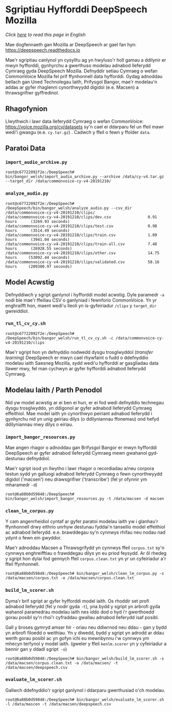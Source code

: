# Sgriptiau Hyfforddi DeepSpeech Mozilla

*Click [here](README_EN.md) to read this page in English*

Mae dogfennaeth gan Mozilla ar DeepSpeech ar gael fan hyn: https://deepspeech.readthedocs.io 

Mae'r sgriptiau canlynol yn cysylltu ag yn hwyluso'r holl gamau a ddilynir er mwyn hyfforddi, gynhyrchu a gwerthuso modelau adnabod lleferydd Cymraeg gyda DeepSpeech Mozilla. Defnyddir setiau Cymraeg o wefan CommonVoice Mozilla fel prif ffynhonnell data hyfforddi. Gydag adnoddau bellach gan Uned Technolegau Iaith, Prifysgol Bangor, mae'r modelau'n addas ar gyfer rhaglenni cynorthwyydd digidol (e.e. Macsen) a thrawsgrifiwr gyffredinol. 


## Rhagofynion

Llwythwch i lawr data lleferydd Cymraeg o wefan CommonVoice: https://voice.mozilla.org/cy/datasets sy'n cael ei ddarparu fel un ffeil mawr wedi'i gwasgu (e.e. `cy.tar.gz`) . Cadwch y ffeil o fewn y ffolder `data`. 


## Paratoi Data

### `import_audio_archive.py`

```shell
root@c67722092f2e:/DeepSpeech# bin/bangor_welsh/import_audio_archive.py --archive /data/cy-v4.tar.gz --target_dir /data/commonvoice-cy-v4-20191210/
```

### `analyze_audio.py`

```shell
root@c67722092f2e:/DeepSpeech# /DeepSpeech/bin/bangor_welsh/analyze_audio.py --csv_dir /data/commonvoice-cy-v4-20191210/clips/
/data/commonvoice-cy-v4-20191210/clips/dev.csv                0.91 hours      (3269.93 seconds)
/data/commonvoice-cy-v4-20191210/clips/test.csv               0.98 hours      (3514.49 seconds)
/data/commonvoice-cy-v4-20191210/clips/train.csv              1.09 hours      (3941.04 seconds)
/data/commonvoice-cy-v4-20191210/clips/train-all.csv          7.48 hours      (26928.55 seconds)
/data/commonvoice-cy-v4-20191210/clips/other.csv              14.75 hours     (53092.44 seconds)
/data/commonvoice-cy-v4-20191210/clips/validated.csv          58.16 hours     (209380.97 seconds)
```

## Model Acwstig

Defnyddiwch y sgript ganlynol i hyfforddi model acwstig. Dyle paramedr `-a` nodi ble mae'r ffeiliau CSV o ganlyniad i fewnforio CommonVoice. Yn yr enghraifft hon, maent wedi'u lleoli yn is-gyfeiriadur `/clips` y `target_dir` gwreiddiol.

### `run_tl_cv_cy.sh`

```shell
root@c67722092f2e:/DeepSpeech# /DeepSpeech/bin/bangor_welsh/run_tl_cv_cy.sh -c /data/commonvoice-cy-v4-20191210/clips
```

Mae'r sgript hon yn defnyddio nodwedd dysgu trosglwyddol (*transfer learning*) DeepSpeech er mwyn cael rhywfaint o fudd o ddefnyddio modelau iaith Saesneg Mozilla, sydd wedi'u hyfforddi ar gasgliadau data llawer mwy, fel man cychwyn ar gyfer hyfforddi adnabod lleferydd Cymraeg.

## Modelau Iaith / Parth Penodol

Nid yw model acwstig ar ei ben ei hun, er ei fod wedi defnyddio technegau dysgu trosglwyddo, yn ddigonol ar gyfer adnabod lleferydd Cymraeg effeithiol. Mae model iaith yn cynorthwyo peiriant adnabod lleferydd i gynhyrchu nid yn unig geiriau dilys (o ddilyniannau ffonemau) ond hefyd ddilyniannau mwy dilys o eiriau.

### `import_bangor_resources.py`

Mae angen rhagor o adnoddau gan Brifysgol Bangor er mwyn hyfforddi DeepSpeech ar gyfer adnabod lleferydd Cymraeg mewn gwahanol gyd-destunau defnyddiol. 

Mae'r sgript isod yn llwytho i lawr rhagor o recordiadau a/neu corpora testun sydd yn galluogi adnabod lleferydd Cymraeg o fewn cynorthwyydd digidol ('macsen') neu drawsgrifiwr ('transcribe') (fel yr ofynnir ym mharamedr `-d`)

```shell
root@6a88b0d59848:/DeepSpeech# bin/bangor_welsh/import_bangor_resources.py -t /data/macsen -d macsen
```

### `clean_lm_corpus.py`

Y cam angenrheidiol cyntaf ar gyfer paratoi modelau iaith yw i glanhau'r ffynhonnell drwy eithrio unrhyw destunau fyddai'n tanseilio model effeithiol ac adnabod lleferydd. e.e. brawddegau sy'n cynnwys rhifau neu nodau nad ydynt o fewn ein gwyddor.

Mae'r adnoddau Macsen a Thrawsgrifydd yn cynnwys ffeil `corpus.txt` sy'n cynnwys enghreifftiau o frawddegau dilys yn eu priod feysydd. Ar ôl rhedeg y sgript hon dylai fod gennych ffeil `corpus.clean.txt` yn yr un cyfeiriadur a'r ffeil ffynhonnell.

```shell
root@6a88b0d59848:/DeepSpeech# bin/bangor_welsh/clean_lm_corpus.py -s /data/macsen/corpus.txt -o /data/macsen/corpus.clean.txt 
```

### `build_lm_scorer.sh`

Dyma'r brif sgript ar gyfer hyfforddi model iaith. Os rhoddir set profi adnabod lleferydd (fel y nodir gyda `-t`), yna bydd y sgript yn arbrofi gyda wahanol paramedrau modelau iaith nes iddo dod o hyd i'r gwerthoedd gorau posibl sy'n rhoi'r cyfraddau gwallau adnabod lleferydd isaf posibl.
 
Gall y broses gymryd amser hir - oriau neu ddiwrnod neu ddau - gan y bydd yn arbrofi filoedd o weithiau. Yn y diwedd, bydd y sgript yn adrodd ar ddau werth gorau posibl ac yn gofyn ichi eu mewnbynnu i'w cynnwys ym mhecyn terfynol y model iaith. (gweler y ffeil `kenlm.scorer` yn y cyfeiriadur a bennir gan y ddadl sgript` -o`)

```shell
root@6a88b0d59848:/DeepSpeech# bin/bangor_welsh/build_lm_scorer.sh -s /data/macsen/corpus.clean.txt -o /data/macsen/ -t /data/macsen/deepspeech.csv
```

### `evaluate_lm_scorer.sh`

Gallwch ddefnyddio'r sgript ganlynol i ddarparu gwerthusiad o'ch modelau.

```shell
root@6a88b0d59848:/DeepSpeech# bin/bangor_welsh/evaluate_lm_scorer.sh -l /data/mascen -t /data/macsen/deepspeech.csv
```
